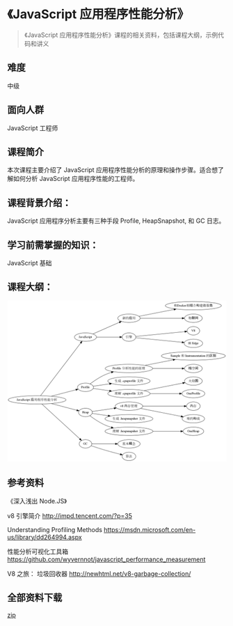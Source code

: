 # 《JavaScript 应用程序性能分析》

> 《JavaScript 应用程序性能分析》课程的相关资料，包括课程大纲，示例代码和讲义

## 难度
中级

## 面向人群
JavaScript 工程师

## 课程简介
本次课程主要介绍了 JavaScript 应用程序性能分析的原理和操作步骤。适合想了解如何分析 JavaScript 应用程序性能的工程师。

## 课程背景介绍：
JavaScript 应用程序分析主要有三种手段 Profile, HeapSnapshot, 和 GC 日志。

## 学习前需掌握的知识：
JavaScript 基础

## 课程大纲：

![目录](./Contents.png)

## 参考资料

《深入浅出 Node.JS》

v8 引擎简介
http://impd.tencent.com/?p=35

Understanding Profiling Methods
https://msdn.microsoft.com/en-us/library/dd264994.aspx

性能分析可视化工具箱
https://github.com/wyvernnot/javascript_performance_measurement

V8 之旅： 垃圾回收器
http://newhtml.net/v8-garbage-collection/

## 全部资料下载

[zip](https://github.com/wyvernnot/stuq_workshop/zipball/gh-pages)
